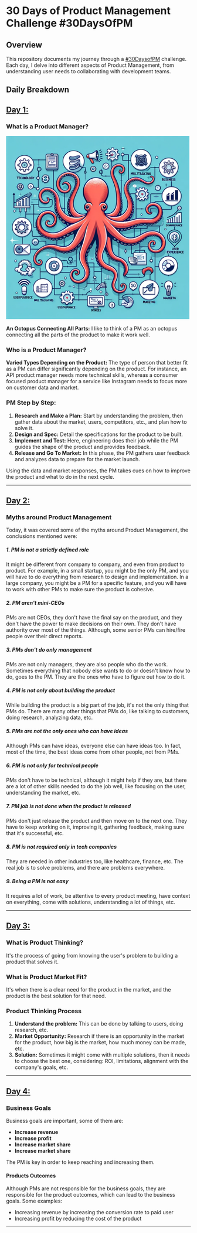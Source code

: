 # 30 Days of Product Management Challenge #30DaysOfPM

## Overview

This repository documents my journey through a [#30DaysofPM](https://www.producthunt.com/posts/30-days-of-pm) challenge. Each day, I delve into different aspects of Product Management, from understanding user needs to collaborating with development teams.

## Daily Breakdown

## [Day 1:](https://30daysofpm.substack.com/p/day1)

### What is a Product Manager?

<img src="/images/octopus.png" width="500" alt="Octopus Product Manager">

**An Octopus Connecting All Parts:** I like to think of a PM as an octopus connecting all the parts of the product to make it work well.

### Who is a Product Manager?

**Varied Types Depending on the Product:** The type of person that better fit as a PM can differ significantly depending on the product. For instance, an API product manager needs more technical skills, whereas a consumer focused product manager for a service like Instagram needs to focus more on customer data and market.

### PM Step by Step:

1. **Research and Make a Plan:** Start by understanding the problem, then gather data about the market, users, competitors, etc., and plan how to solve it.
2. **Design and Spec:** Detail the specifications for the product to be built.
3. **Implement and Test:** Here, engineering does their job while the PM guides the shape of the product and provides feedback.
4. **Release and Go To Market:** In this phase, the PM gathers user feedback and analyzes data to prepare for the market launch.

Using the data and market responses, the PM takes cues on how to improve the product and what to do in the next cycle.

---

## [Day 2:](https://30daysofpm.substack.com/p/day2)

### Myths around Product Management

Today, it was covered some of the myths around Product Management, the conclusions mentioned were:

##### 1. PM is not a strictly defined role

It might be different from company to company, and even from product to product. For example, in a small startup, you might be the only PM, and you will have to do everything from research to design and implementation. In a large company, you might be a PM for a specific feature, and you will have to work with other PMs to make sure the product is cohesive.

##### 2. PM aren't mini-CEOs

PMs are not CEOs, they don't have the final say on the product, and they don't have the power to make decisions on their own. They don't have authority over most of the things. Although, some senior PMs can hire/fire people over their direct reports.

##### 3. PMs don't do only management

PMs are not only managers, they are also people who do the work. Sometimes everything that nobody else wants to do or doesn't know how to do, goes to the PM. They are the ones who have to figure out how to do it.

##### 4. PM is not only about building the product

While building the product is a big part of the job, it's not the only thing that PMs do. There are many other things that PMs do, like talking to customers, doing research, analyzing data, etc.

##### 5. PMs are not the only ones who can have ideas

Although PMs can have ideas, everyone else can have ideas too. In fact, most of the time, the best ideas come from other people, not from PMs.

##### 6. PM is not only for technical people

PMs don't have to be technical, although it might help if they are, but there are a lot of other skills needed to do the job well, like focusing on the user, understanding the market, etc.

##### 7. PM job is not done when the product is released

PMs don't just release the product and then move on to the next one. They have to keep working on it, improving it, gathering feedback, making sure that it's successful, etc.

##### 8. PM is not required only in tech companies

They are needed in other industries too, like healthcare, finance, etc. The real job is to solve problems, and there are problems everywhere.

##### 9. Being a PM is not easy

It requires a lot of work, be attentive to every product meeting, have context on everything, come with solutions, understanding a lot of things, etc.

---

## [Day 3:](https://30daysofpm.substack.com/p/day3)

### What is Product Thinking?

It's the process of going from knowing the user's problem to building a product that solves it.

### What is Product Market Fit?

It's when there is a clear need for the product in the market, and the product is the best solution for that need. </br>

### Product Thinking Process

1. **Understand the problem:** This can be done by talking to users, doing research, etc.
2. **Market Opportunity:** Research if there is an opportunity in the market for the product, how big is the market, how much money can be made, etc.
3. **Solution:** Sometimes it might come with multiple solutions, then it needs to choose the best one, considering: ROI, limitations, alignment with the company's goals, etc.

---

## [Day 4:](https://30daysofpm.substack.com/p/day4)

### Business Goals

Business goals are important, some of them are:

- **Increase revenue**
- **Increase profit**
- **Increase market share**
- **Increase market share**

The PM is key in order to keep reaching and increasing them. </br>

#### Products Outcomes

Although PMs are not responsible for the business goals, they are responsible for the product outcomes, which can lead to the business goals. Some examples: </br>

- Increasing revenue by increasing the conversion rate to paid user <br>
- Increasing profit by reducing the cost of the product <br>

---
